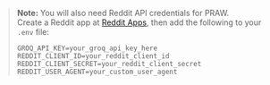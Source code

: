 > **Note:** You will also need Reddit API credentials for PRAW.  
> Create a Reddit app at [Reddit Apps](https://www.reddit.com/prefs/apps), then add the following to your `.env` file:
> ```
> GROQ_API_KEY=your_groq_api_key_here
> REDDIT_CLIENT_ID=your_reddit_client_id
> REDDIT_CLIENT_SECRET=your_reddit_client_secret
> REDDIT_USER_AGENT=your_custom_user_agent
> ```

